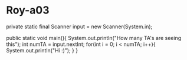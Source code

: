 # Roy-a03

private static final Scanner input = new Scanner(System.in);

public static void main(){
  System.out.println("How many TA's are seeing this");
  int numTA = input.nextInt;
  for(int i = 0; i < numTA; i++){
    System.out.println("Hi :)");
    }
}

